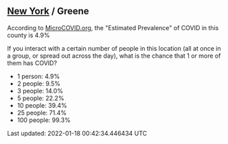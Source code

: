 
## [New York](/united-states/new-york) / Greene

According to [MicroCOVID.org](http://microcovid.org),
the "Estimated Prevalence" of COVID in this county is 4.9%

If you interact with a certain number of people in this location
(all at once in a group, or spread out across the day), what is the chance that
1 or more of them has COVID?

- 1 person: 4.9%
- 2 people: 9.5%
- 3 people: 14.0%
- 5 people: 22.2%
- 10 people: 39.4%
- 25 people: 71.4%
- 100 people: 99.3%

Last updated: 2022-01-18 00:42:34.446434 UTC
